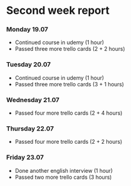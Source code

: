# Second week report

### Monday 19.07

- Continued course in udemy (1 hour)
- Passed three more trello cards (2 + 2 hours)

### Tuesday 20.07

- Continued course in udemy (1 hour)
- Passed three more trello cards (3 + 1 hours)

### Wednesday 21.07

- Passed four more trello cards (2 + 4 hours)

### Thursday 22.07

- Passed four more trello cards (2 + 2  hours)

### Friday 23.07

- Done another english interview (1 hour)
- Passed two more trello cards (3 hours)